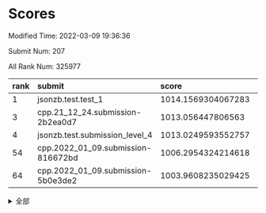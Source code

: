 # Scores

Modified Time: 2022-03-09 19:36:36

Submit Num: 207

All Rank Num: 325977

| rank |               submit               |       score        |       sigma        | pk_num |
| :--- | :--------------------------------- | :----------------- | :----------------- | :----- |
| 1    | jsonzb.test.test_1                 | 1014.1569304067283 | 0.824406257956426  | 6301   |
| 3    | cpp.21_12_24.submission-2b2ea0d7   | 1013.056447806563  | 0.8109400882925086 | 6299   |
| 4    | jsonzb.test.submission_level_4     | 1013.0249593552757 | 0.7767998794314563 | 6297   |
| 54   | cpp.2022_01_09.submission-816672bd | 1006.2954324214618 | 0.7164362341134006 | 6296   |
| 64   | cpp.2022_01_09.submission-5b0e3de2 | 1003.9608235029425 | 0.7120816972757277 | 6297   |


<details>
<summary>全部</summary>

| rank |                 submit                 |       score        |       sigma        | pk_num |
| :--- | :------------------------------------- | :----------------- | :----------------- | :----- |
| 1    | jsonzb.test.test_1                     | 1014.1569304067283 | 0.824406257956426  | 6301   |
| 2    | gobigger.level_3.submission_level_3_33 | 1013.0638695399523 | 0.786522468561977  | 6299   |
| 3    | cpp.21_12_24.submission-2b2ea0d7       | 1013.056447806563  | 0.8109400882925086 | 6299   |
| 4    | jsonzb.test.submission_level_4         | 1013.0249593552757 | 0.7767998794314563 | 6297   |
| 5    | gobigger.level_3.submission_level_3_14 | 1011.2328387397719 | 0.7550378173435109 | 6298   |
| 6    | gobigger.level_3.submission_level_3_5  | 1011.0628458000613 | 0.7700566678554689 | 6295   |
| 7    | gobigger.level_3.submission_level_3_28 | 1010.8873915588478 | 0.7580012072444929 | 6298   |
| 8    | gobigger.level_3.submission_level_3_2  | 1010.8741388367139 | 0.8113470757938869 | 6303   |
| 9    | gobigger.level_3.submission_level_3_11 | 1010.7984831530059 | 0.7499168679289058 | 6299   |
| 10   | gobigger.level_3.submission_level_3_37 | 1010.6781765599693 | 0.7481539532246417 | 6301   |
| 11   | gobigger.level_3.submission_level_3_27 | 1010.6735527576943 | 0.7502465996776649 | 6301   |
| 12   | gobigger.level_3.submission_level_3_15 | 1010.6507576865386 | 0.7714019345751751 | 6298   |
| 13   | gobigger.level_3.submission_level_3_46 | 1010.586792359476  | 0.776191272977091  | 6298   |
| 14   | gobigger.level_3.submission_level_3_17 | 1010.5602530044998 | 0.7412689229783878 | 6301   |
| 15   | gobigger.level_3.submission_level_3_41 | 1010.5113709847109 | 0.7498645123349855 | 6296   |
| 16   | gobigger.level_3.submission_level_3_20 | 1010.4880057395607 | 0.7820155904822677 | 6295   |
| 17   | gobigger.level_3.submission_level_3_49 | 1010.3796170594105 | 0.7663407405543446 | 6296   |
| 18   | gobigger.level_3.submission_level_3_10 | 1010.3414618031437 | 0.7675558012975433 | 6298   |
| 19   | gobigger.level_3.submission_level_3_36 | 1010.2842649341803 | 0.7510360769123722 | 6295   |
| 20   | gobigger.level_3.submission_level_3_40 | 1010.1778905750434 | 0.754069614344059  | 6300   |
| 21   | gobigger.level_3.submission_level_3_24 | 1010.1146304984999 | 0.7553280147547481 | 6292   |
| 22   | gobigger.level_3.submission_level_3_29 | 1010.1029280668105 | 0.7687611012622633 | 6298   |
| 23   | gobigger.level_3.submission_level_3_7  | 1010.1010643731393 | 0.7654636792565626 | 6294   |
| 24   | gobigger.level_3.submission_level_3_43 | 1010.0954148967747 | 0.7425606372090666 | 6300   |
| 25   | gobigger.level_3.submission_level_3_44 | 1010.0272321671541 | 0.773846497113378  | 6295   |
| 26   | gobigger.level_3.submission_level_3_6  | 1010.0102012894068 | 0.7554333121716617 | 6303   |
| 27   | gobigger.level_3.submission_level_3_1  | 1009.9433906102045 | 0.7726068136447132 | 6291   |
| 28   | gobigger.level_3.submission_level_3_42 | 1009.9373125551784 | 0.7662976171627819 | 6302   |
| 29   | gobigger.level_3.submission_level_3_25 | 1009.8259171927511 | 0.7438410925922982 | 6307   |
| 30   | gobigger.level_3.submission_level_3_30 | 1009.7620701804026 | 0.754574927036716  | 6299   |
| 31   | gobigger.level_3.submission_level_3_3  | 1009.6548651535868 | 0.7606547329272444 | 6298   |
| 32   | gobigger.level_3.submission_level_3_16 | 1009.6413955357029 | 0.7476171521080177 | 6297   |
| 33   | gobigger.level_3.submission_level_3_8  | 1009.6221988622685 | 0.7396136187311768 | 6295   |
| 34   | gobigger.level_3.submission_level_3_0  | 1009.6019358159638 | 0.7623884616465791 | 6305   |
| 35   | gobigger.level_3.submission_level_3_26 | 1009.5803854671921 | 0.759986573996432  | 6302   |
| 36   | gobigger.level_3.submission_level_3_48 | 1009.5776881330454 | 0.7455202139193428 | 6298   |
| 37   | gobigger.level_3.submission_level_3_9  | 1009.5441465856635 | 0.7378428315275692 | 6296   |
| 38   | gobigger.level_3.submission_level_3_35 | 1009.5360718062283 | 0.7611544415068737 | 6295   |
| 39   | gobigger.level_3.submission_level_3_22 | 1009.50824915191   | 0.7882183460568105 | 6295   |
| 40   | gobigger.level_3.submission_level_3_39 | 1009.4782761038613 | 0.7508941443919512 | 6303   |
| 41   | gobigger.level_3.submission_level_3_13 | 1009.3812626052867 | 0.7383142081171498 | 6302   |
| 42   | gobigger.level_3.submission_level_3_21 | 1009.2388268521936 | 0.7543498022297487 | 6297   |
| 43   | gobigger.level_3.submission_level_3_19 | 1009.2185055486453 | 0.7431150741938001 | 6297   |
| 44   | gobigger.level_3.submission_level_3_23 | 1008.8721171605415 | 0.7511942226320546 | 6299   |
| 45   | gobigger.level_3.submission_level_3_18 | 1008.7518515614129 | 0.7518626287254873 | 6304   |
| 46   | gobigger.level_3.submission_level_3_34 | 1008.7280517247272 | 0.7301478587184828 | 6301   |
| 47   | gobigger.level_3.submission_level_3_45 | 1008.6893879158    | 0.7278768560291348 | 6299   |
| 48   | gobigger.level_3.submission_level_3_12 | 1008.5711916602163 | 0.7366964427546887 | 6301   |
| 49   | gobigger.level_3.submission_level_3_31 | 1008.5493905119484 | 0.7563919238944257 | 6301   |
| 50   | gobigger.level_3.submission_level_3_47 | 1008.5216416977368 | 0.743135593865378  | 6306   |
| 51   | gobigger.level_3.submission_level_3_32 | 1008.5082793677085 | 0.7530966257035676 | 6303   |
| 52   | gobigger.level_3.submission_level_3_4  | 1008.4799902687737 | 0.7446709077148098 | 6299   |
| 53   | gobigger.level_3.submission_level_3_38 | 1007.6169650526653 | 0.739002263129052  | 6299   |
| 54   | cpp.2022_01_09.submission-816672bd     | 1006.2954324214618 | 0.7164362341134006 | 6296   |
| 55   | gobigger.level_1.submission_level_1_46 | 1004.9849192557546 | 0.7168404794413927 | 6296   |
| 56   | gobigger.level_1.submission_level_1_29 | 1004.5592492150311 | 0.710272211286647  | 6299   |
| 57   | gobigger.level_1.submission_level_1_10 | 1004.4421810417683 | 0.7188223373619566 | 6303   |
| 58   | gobigger.level_1.submission_level_1_49 | 1004.2811046074589 | 0.7320491585135228 | 6303   |
| 59   | gobigger.level_1.submission_level_1_37 | 1004.1841865737119 | 0.7300227801563928 | 6301   |
| 60   | gobigger.level_1.submission_level_1_20 | 1004.1350994304182 | 0.7192667767098652 | 6294   |
| 61   | gobigger.level_1.submission_level_1_47 | 1004.1269477723924 | 0.7206309180486    | 6296   |
| 62   | gobigger.level_1.submission_level_1_27 | 1004.0602645012331 | 0.7246340003298727 | 6302   |
| 63   | gobigger.level_1.submission_level_1_31 | 1003.9721827232903 | 0.7146510619398239 | 6303   |
| 64   | cpp.2022_01_09.submission-5b0e3de2     | 1003.9608235029425 | 0.7120816972757277 | 6297   |
| 65   | gobigger.level_1.submission_level_1_7  | 1003.954507534201  | 0.7155940526025711 | 6301   |
| 66   | gobigger.level_1.submission_level_1_45 | 1003.9373221880498 | 0.7167672806871368 | 6300   |
| 67   | gobigger.level_1.submission_level_1_28 | 1003.8632448156178 | 0.714802347596909  | 6301   |
| 68   | gobigger.level_1.submission_level_1_12 | 1003.7986580853976 | 0.7084271827942593 | 6297   |
| 69   | gobigger.level_1.submission_level_1_18 | 1003.7840593358393 | 0.7307593667669869 | 6303   |
| 70   | gobigger.level_1.submission_level_1_40 | 1003.6892835578276 | 0.706123211402622  | 6294   |
| 71   | gobigger.level_1.submission_level_1_39 | 1003.608368133001  | 0.7196413452993504 | 6296   |
| 72   | gobigger.level_1.submission_level_1_5  | 1003.6032983822416 | 0.7105362466691438 | 6298   |
| 73   | gobigger.level_1.submission_level_1_36 | 1003.5672064436391 | 0.7146637126847112 | 6295   |
| 74   | gobigger.level_1.submission_level_1_1  | 1003.5585763199505 | 0.7099110014131231 | 6299   |
| 75   | gobigger.level_1.submission_level_1_41 | 1003.5487147262892 | 0.7191795951345544 | 6300   |
| 76   | gobigger.level_1.submission_level_1_23 | 1003.4840986902234 | 0.7102081839520828 | 6295   |
| 77   | gobigger.level_1.submission_level_1_0  | 1003.476709103745  | 0.7097430917507042 | 6297   |
| 78   | gobigger.level_1.submission_level_1_4  | 1003.4520993165328 | 0.7218270137747019 | 6302   |
| 79   | gobigger.level_1.submission_level_1_35 | 1003.4308600643943 | 0.7102856553227103 | 6303   |
| 80   | gobigger.level_1.submission_level_1_24 | 1003.4181528978478 | 0.7308566720266028 | 6301   |
| 81   | gobigger.level_1.submission_level_1_17 | 1003.3911980369244 | 0.6995652230134118 | 6304   |
| 82   | gobigger.level_1.submission_level_1_2  | 1003.3147894912063 | 0.7225842577763543 | 6297   |
| 83   | gobigger.level_1.submission_level_1_42 | 1003.2585627942182 | 0.709969896432737  | 6303   |
| 84   | gobigger.level_1.submission_level_1_21 | 1003.2007656708523 | 0.713070286059609  | 6302   |
| 85   | gobigger.level_1.submission_level_1_3  | 1003.1927404835559 | 0.702950360242166  | 6296   |
| 86   | gobigger.level_1.submission_level_1_43 | 1003.1737051049562 | 0.7011913237563784 | 6293   |
| 87   | gobigger.level_1.submission_level_1_38 | 1003.049438781557  | 0.7128568301455297 | 6298   |
| 88   | gobigger.level_1.submission_level_1_16 | 1003.0418483533671 | 0.7087525190593401 | 6300   |
| 89   | gobigger.level_1.submission_level_1_9  | 1002.9979064768953 | 0.7076242811117772 | 6298   |
| 90   | gobigger.level_1.submission_level_1_19 | 1002.883582014285  | 0.7258301249668244 | 6299   |
| 91   | gobigger.level_1.submission_level_1_22 | 1002.8593147399544 | 0.7104882340173778 | 6299   |
| 92   | gobigger.level_1.submission_level_1_25 | 1002.8436081286004 | 0.7157568053409952 | 6305   |
| 93   | gobigger.level_1.submission_level_1_30 | 1002.7457868487446 | 0.7081503100067179 | 6300   |
| 94   | gobigger.level_1.submission_level_1_48 | 1002.7344174872328 | 0.7210828780560925 | 6300   |
| 95   | gobigger.level_1.submission_level_1_33 | 1002.6467158917296 | 0.721896700744607  | 6297   |
| 96   | gobigger.level_1.submission_level_1_32 | 1002.6430751924266 | 0.7122502919914672 | 6297   |
| 97   | gobigger.level_1.submission_level_1_8  | 1002.5901573653515 | 0.7104188247327113 | 6296   |
| 98   | gobigger.level_1.submission_level_1_13 | 1002.4828084929773 | 0.7086919917854438 | 6296   |
| 99   | gobigger.level_1.submission_level_1_34 | 1002.4243357457042 | 0.703268995557121  | 6301   |
| 100  | gobigger.level_1.submission_level_1_15 | 1002.3489316138656 | 0.7138212475801089 | 6296   |
| 101  | gobigger.level_1.submission_level_1_44 | 1002.2997107668638 | 0.7067432082283317 | 6303   |
| 102  | gobigger.level_1.submission_level_1_6  | 1002.2885870864006 | 0.71142903093048   | 6301   |
| 103  | gobigger.level_1.submission_level_1_11 | 1002.0795283533482 | 0.7150075057801499 | 6308   |
| 104  | gobigger.level_1.submission_level_1_14 | 1001.7807063980965 | 0.706822307963159  | 6301   |
| 105  | gobigger.level_1.submission_level_1_26 | 1001.5632456949648 | 0.7085885710987975 | 6294   |
| 106  | gobigger.random.submission_random_28   | 998.5990902593641  | 0.7094217983335745 | 6304   |
| 107  | gobigger.random.submission_random_29   | 998.1953744206064  | 0.7004187388014144 | 6299   |
| 108  | gobigger.random.submission_random_46   | 997.2882349581922  | 0.7066553788589144 | 6301   |
| 109  | gobigger.random.submission_random_8    | 997.0074981844433  | 0.7004705776373088 | 6298   |
| 110  | gobigger.random.submission_random_17   | 996.991144339561   | 0.7056480139632337 | 6300   |
| 111  | gobigger.random.submission_random_12   | 996.8391838801683  | 0.709003421691433  | 6299   |
| 112  | gobigger.random.submission_random_19   | 996.7995977381908  | 0.7209132036312583 | 6299   |
| 113  | gobigger.random.submission_random_23   | 996.7002582736386  | 0.7060129146559716 | 6294   |
| 114  | gobigger.random.submission_random_16   | 996.6966039919395  | 0.7011564163576236 | 6302   |
| 115  | gobigger.random.submission_random_39   | 996.6099644549253  | 0.7125368013133639 | 6300   |
| 116  | gobigger.random.submission_random_27   | 996.5581759000106  | 0.7212949662065065 | 6296   |
| 117  | gobigger.random.submission_random_32   | 996.5562497564049  | 0.7086438465258025 | 6302   |
| 118  | gobigger.random.submission_random_1    | 996.530122498162   | 0.7099358847449824 | 6299   |
| 119  | gobigger.random.submission_random_45   | 996.381572533929   | 0.7018225875401999 | 6302   |
| 120  | gobigger.random.submission_random_20   | 996.3267294833784  | 0.7215972074659487 | 6298   |
| 121  | gobigger.random.submission_random_15   | 996.317045726999   | 0.7083171653698968 | 6298   |
| 122  | gobigger.random.submission_random_31   | 996.2794423187582  | 0.7148391578766968 | 6295   |
| 123  | gobigger.random.submission_random_4    | 996.2659166133184  | 0.7079010275637301 | 6294   |
| 124  | gobigger.random.submission_random_11   | 996.2314623869295  | 0.7206344692303576 | 6300   |
| 125  | gobigger.random.submission_random_13   | 996.0576126413264  | 0.7068690582890398 | 6301   |
| 126  | gobigger.random.submission_random_9    | 996.0512800763275  | 0.7177707472525813 | 6300   |
| 127  | gobigger.random.submission_random_5    | 996.0488567146222  | 0.7164152494813353 | 6302   |
| 128  | gobigger.random.submission_random_25   | 996.0330587506267  | 0.7173570499103432 | 6304   |
| 129  | gobigger.random.submission_random_0    | 996.030786317184   | 0.722260561504896  | 6298   |
| 130  | gobigger.random.submission_random_36   | 996.0228410641407  | 0.7187534380329318 | 6297   |
| 131  | gobigger.random.submission_random_14   | 995.9916365520068  | 0.7207232313697469 | 6300   |
| 132  | gobigger.random.submission_random_30   | 995.9297765151456  | 0.7121490499278543 | 6297   |
| 133  | gobigger.random.submission_random_18   | 995.8943994523927  | 0.7190225013072934 | 6298   |
| 134  | gobigger.random.submission_random_6    | 995.8877396329486  | 0.7128715649660846 | 6297   |
| 135  | gobigger.random.submission_random_40   | 995.8766359199448  | 0.7083114471505535 | 6300   |
| 136  | gobigger.random.submission_random_26   | 995.859763950907   | 0.7117389277653693 | 6302   |
| 137  | gobigger.random.submission_random_41   | 995.8435161321912  | 0.6979672131421312 | 6298   |
| 138  | gobigger.random.submission_random_24   | 995.7593078187524  | 0.7217841598079828 | 6295   |
| 139  | gobigger.random.submission_random_43   | 995.7233383204295  | 0.7237515027453553 | 6303   |
| 140  | gobigger.random.submission_random_47   | 995.5570033716344  | 0.7072796954182826 | 6295   |
| 141  | gobigger.random.submission_random_42   | 995.4844271207911  | 0.6950725842888337 | 6302   |
| 142  | gobigger.random.submission_random_7    | 995.4554391445433  | 0.7109394415526259 | 6302   |
| 143  | gobigger.random.submission_random_44   | 995.4401915213789  | 0.7172004680289902 | 6299   |
| 144  | gobigger.random.submission_random_49   | 995.4218794768552  | 0.7039499546592967 | 6299   |
| 145  | gobigger.random.submission_random_35   | 995.4113547984748  | 0.7182981109310168 | 6298   |
| 146  | gobigger.random.submission_random_48   | 995.2723742112565  | 0.7057762205203229 | 6301   |
| 147  | gobigger.random.submission_random_21   | 995.2639038680176  | 0.711667032287375  | 6300   |
| 148  | gobigger.random.submission_random_34   | 995.1456838165502  | 0.7081005630258506 | 6297   |
| 149  | gobigger.random.submission_random_22   | 995.1319427535433  | 0.7073553255304353 | 6303   |
| 150  | gobigger.random.submission_random_33   | 995.033918510944   | 0.7196770711468912 | 6298   |
| 151  | gobigger.random.submission_random_37   | 995.0271922468233  | 0.7191860472355973 | 6298   |
| 152  | gobigger.random.submission_random_38   | 994.8644144594529  | 0.714063200448542  | 6299   |
| 153  | gobigger.random.submission_random_10   | 994.8426172547423  | 0.7100577557140105 | 6299   |
| 154  | gobigger.random.submission_random_2    | 994.7994899819012  | 0.7108968546815501 | 6300   |
| 155  | gobigger.random.submission_random_3    | 994.3628758158467  | 0.7366812144178464 | 6301   |
| 156  | gobigger.level_2.submission_level_2_45 | 994.3016923685562  | 0.7391279575047158 | 6299   |
| 157  | gobigger.level_2.submission_level_2_10 | 994.2651752172732  | 0.73359207054728   | 6296   |
| 158  | gobigger.level_2.submission_level_2_18 | 994.0868307115331  | 0.7203788012115854 | 6301   |
| 159  | gobigger.level_2.submission_level_2_31 | 993.9179450882733  | 0.7152845524750703 | 6297   |
| 160  | gobigger.level_2.submission_level_2_49 | 993.7564774030028  | 0.7462247010385838 | 6300   |
| 161  | gobigger.level_2.submission_level_2_48 | 993.4030308988528  | 0.7350206702098173 | 6298   |
| 162  | gobigger.level_2.submission_level_2_9  | 993.3808516557037  | 0.7300278264471354 | 6298   |
| 163  | gobigger.level_2.submission_level_2_12 | 993.3188168127382  | 0.7436930486961724 | 6294   |
| 164  | gobigger.level_2.submission_level_2_14 | 993.2743399424479  | 0.7407217584752213 | 6302   |
| 165  | gobigger.level_2.submission_level_2_19 | 993.2359014988847  | 0.7256774012740191 | 6296   |
| 166  | gobigger.level_2.submission_level_2_3  | 992.9790978416718  | 0.7384750370342766 | 6303   |
| 167  | gobigger.level_2.submission_level_2_30 | 992.9103810145336  | 0.7559765862485681 | 6301   |
| 168  | gobigger.level_2.submission_level_2_26 | 992.9011783001558  | 0.735669445896666  | 6300   |
| 169  | gobigger.level_2.submission_level_2_41 | 992.8562110585317  | 0.7354053497977374 | 6294   |
| 170  | gobigger.level_2.submission_level_2_32 | 992.7725735723775  | 0.7597195276422398 | 6298   |
| 171  | gobigger.level_2.submission_level_2_34 | 992.7687892097691  | 0.7369863834944609 | 6302   |
| 172  | gobigger.level_2.submission_level_2_13 | 992.6298711474651  | 0.7411354138298912 | 6300   |
| 173  | gobigger.level_2.submission_level_2_7  | 992.5673115121793  | 0.7182280037088027 | 6298   |
| 174  | gobigger.level_2.submission_level_2_27 | 992.5662098469418  | 0.7534034486888088 | 6294   |
| 175  | gobigger.level_2.submission_level_2_22 | 992.5561444416251  | 0.7197639170170801 | 6300   |
| 176  | gobigger.level_2.submission_level_2_47 | 992.5107347400206  | 0.7510188733080198 | 6298   |
| 177  | gobigger.level_2.submission_level_2_40 | 992.424042712741   | 0.7422200007379671 | 6302   |
| 178  | gobigger.level_2.submission_level_2_44 | 992.3320675179607  | 0.7508858737941281 | 6290   |
| 179  | gobigger.level_2.submission_level_2_2  | 992.2642315124351  | 0.7444745617365589 | 6301   |
| 180  | gobigger.level_2.submission_level_2_1  | 992.2511740483567  | 0.7443982626676396 | 6297   |
| 181  | gobigger.level_2.submission_level_2_8  | 992.229034274568   | 0.7697908699262145 | 6302   |
| 182  | gobigger.level_2.submission_level_2_29 | 992.1149381516703  | 0.7407708007650925 | 6302   |
| 183  | gobigger.level_2.submission_level_2_21 | 992.089767187092   | 0.7456302416148255 | 6297   |
| 184  | gobigger.level_2.submission_level_2_46 | 992.0126055751529  | 0.7557415374118155 | 6299   |
| 185  | gobigger.level_2.submission_level_2_24 | 991.9271882255563  | 0.761482353291018  | 6303   |
| 186  | gobigger.level_2.submission_level_2_43 | 991.8940328637972  | 0.7413476090258269 | 6296   |
| 187  | gobigger.level_2.submission_level_2_28 | 991.7820437277506  | 0.7384270064481352 | 6301   |
| 188  | gobigger.level_2.submission_level_2_5  | 991.7003536070412  | 0.7510511045838787 | 6299   |
| 189  | gobigger.level_2.submission_level_2_23 | 991.5955736440465  | 0.7397269455714376 | 6300   |
| 190  | gobigger.level_2.submission_level_2_20 | 991.5902011410774  | 0.7480422915028108 | 6297   |
| 191  | gobigger.level_2.submission_level_2_39 | 991.5710832766712  | 0.7540609827534549 | 6299   |
| 192  | gobigger.level_2.submission_level_2_17 | 991.4844200517513  | 0.7579961665674622 | 6301   |
| 193  | gobigger.level_2.submission_level_2_0  | 991.2480113113669  | 0.7632010986913916 | 6299   |
| 194  | gobigger.level_2.submission_level_2_38 | 991.2397278194239  | 0.7531312491861787 | 6301   |
| 195  | gobigger.level_2.submission_level_2_36 | 991.2369583833556  | 0.7531281746535146 | 6299   |
| 196  | gobigger.level_2.submission_level_2_37 | 991.1645166452546  | 0.7538526274497107 | 6299   |
| 197  | gobigger.level_2.submission_level_2_42 | 991.1202890570013  | 0.7549424543816898 | 6298   |
| 198  | gobigger.level_2.submission_level_2_11 | 990.7947929831741  | 0.7739438259241402 | 6299   |
| 199  | gobigger.level_2.submission_level_2_33 | 990.6106712352956  | 0.7567260716579687 | 6299   |
| 200  | gobigger.level_2.submission_level_2_15 | 990.5685980189922  | 0.7497025552195944 | 6298   |
| 201  | gobigger.level_2.submission_level_2_4  | 990.523577027467   | 0.7486979650293616 | 6299   |
| 202  | gobigger.level_2.submission_level_2_35 | 990.4381555108007  | 0.7420127963937965 | 6299   |
| 203  | gobigger.level_2.submission_level_2_16 | 990.3804453722745  | 0.7531373989149162 | 6301   |
| 204  | gobigger.level_2.submission_level_2_6  | 990.1308101643581  | 0.7664756209033924 | 6303   |
| 205  | gobigger.level_2.submission_level_2_25 | 989.6233768996589  | 0.7771173130681007 | 6306   |
| 206  | gobigger.none.submission_none_0        | 978.650162937701   | 1.2291098240472482 | 6299   |
| 207  | gobigger.none.submission_none_1        | 976.7092663816287  | 1.424654081360717  | 6297   |

</details>